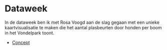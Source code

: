 # Dataweek

In de dataweek ben ik met Rosa Voogd aan de slag gegaan met een unieke kaartvisualisatie te maken die het aantal plasbeurten door honden per boom in het Vondelpark toont.

- [Concept](./concept.md)